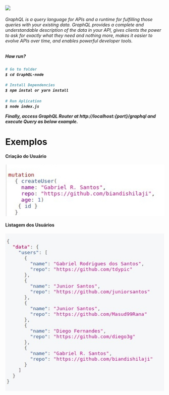 
<img align="center" height="200px" src="https://miro.medium.com/max/1000/1*RHQ7lpGDV_M3yWRa9DiR2g.png"> 
<h6>
    GraphQL is a query language for APIs and a runtime for fulfilling those queries with your existing data. GraphQL provides a complete and understandable description of the data in your API, gives clients the power to ask for exactly what they need and nothing more, makes it easier to evolve APIs over time, and enables powerful developer tools.
  </h6>
  
  <h5>How run?<h5>
    
```bash
# Go to folder
$ cd GraphQL-node

# Install Dependencies
$ npm instal or yarn install

# Run Aplication
$ node index.js

```

Finally, access GraphQL Router at http://localhost:{port}/graphql and execute Query as below example.

  <h1>Exemplos</h1>
  
  <h4>Criação do Usuário</h4>
<p>
  <img align="center" width="600px" src="https://github.com/biandishilaji/GraphQL-node/blob/master/images/create.jpg"> 
</p>

<h4>Listagem dos Usuários</h4>
<p>
  <img align="center" width="900px" src="https://github.com/biandishilaji/GraphQL-node/blob/master/images/result.jpg">
</p>

